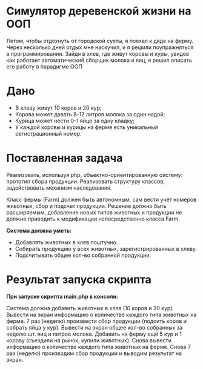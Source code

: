 # Симулятор деревенской жизни на ООП
Летом, чтобы отдохнуть от городской суеты, я поехал к дяде на ферму. Через несколько дней отдых мне наскучил, и я решили поупражняться в программировании. Зайдя в хлев, где живут коровы и куры, увидев как работает автоматический сборщик молока и яиц, я решил описать его работу в парадигме ООП
# Дано
* В хлеву живут 10 коров и 20 кур;
* Корова может давать 8-12 литров молока за один надой;
* Курица может нести 0-1 яйцо за одну кладку;
* У каждой коровы и курицы на ферме есть уникальный регистрационный номер.
# Поставленная задача
Реализовать, используя php, объектно-ориентированную систему: прототип сбора продукции. Реализовать структуру классов, задействовать механизм наследования.

Класс фермы (Farm) должен быть автономным, сам вести учёт номеров животных, сбор и подсчет продукции. Решение должно быть расширяемым, добавление новых типов животных и продукции не должно приводить к модификации непосредственно класса Farm.

**Система должна уметь:**

* Добавлять животных в хлев поштучно.
* Собирать продукцию у всех животных, зарегистрированных в хлеву.
* Подсчитывать общее кол-во собранной продукции.
# Результат запуска скрипта
**При запуске скрипта main.php в консоли:**

Система должна добавить животных в хлев (10 коров и 20 кур).
Вывести на экран информацию о количестве каждого типа животных на ферме.
7 раз (неделю) произвести сбор продукции (подоить коров и собрать яйца у кур).
Вывести на экран общее кол-во собранных за неделю шт. яиц и литров молока.
Добавить на ферму ещё 5 кур и 1 корову (съездили на рынок, купили животных).
Снова вывести информацию о количестве каждого типа животных на ферме.
Снова 7 раз (неделю) производим сбор продукции и выводим результат на экран.
